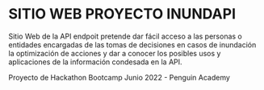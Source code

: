 # SITIO WEB PROYECTO INUNDAPI

Sitio Web de la API endpoit pretende dar fácil acceso a las personas o entidades encargadas de las tomas de decisiones en casos de inundación la optimización de acciones y dar a conocer los posibles usos y aplicaciones de la información condesada en la API.

Proyecto de Hackathon Bootcamp Junio 2022 - Penguin Academy 

